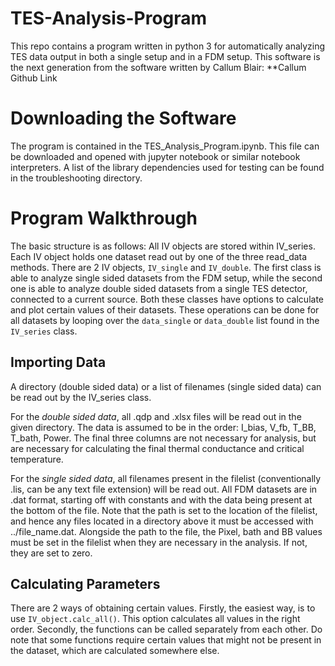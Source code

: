 # TES-Analysis-Program
This repo contains a program written in python 3 for automatically analyzing TES data output in both a single setup and in a FDM setup. This software is the next generation from the software written by Callum Blair:
**Callum Github Link

# Downloading the Software
The program is contained in the TES_Analysis_Program.ipynb. This file can be downloaded and opened with jupyter notebook or similar notebook interpreters. 
A list of the library dependencies used for testing can be found in the troubleshooting directory.

# Program Walkthrough
The basic structure is as follows: All IV objects are stored within IV_series. Each IV object holds one dataset read out by one of the three read_data methods. 
There are 2 IV objects, `IV_single` and `IV_double`. The first class is able to analyze single sided datasets from the FDM setup, while the second one is able to analyze double sided datasets from a single TES detector, connected to a current source. Both these classes have options to calculate and plot certain values of their datasets. These operations can be done for all datasets by looping over the `data_single` or `data_double` list found in the `IV_series` class. 

## Importing Data
A directory (double sided data) or a list of filenames (single sided data) can be read out by the IV_series class.  

For the *double sided data*, all .qdp and .xlsx files will be read out in the given directory. The data is assumed to be in the order: I_bias, V_fb, T_BB, T_bath, Power. The final three columns are not necessary for analysis, but are necessary for calculating the final thermal conductance and critical temperature. 

For the *single sided data*, all filenames present in the filelist (conventionally .lis, can be any text file extension) will be read out. All FDM datasets are in .dat format, starting off with constants and with the data being present at the bottom of the file. 
Note that the path is set to the location of the filelist, and hence any files located in a directory above it must be accessed with ../file_name.dat. Alongside the path to the file, the Pixel, bath and BB values must be set in the filelist when they are necessary in the analysis. If not, they are set to zero.  

## Calculating Parameters
There are 2 ways of obtaining certain values. Firstly, the easiest way, is to use `IV_object.calc_all()`. This option calculates all values in the right order. Secondly, the functions can be called separately from each other. Do note that some functions require certain values that might not be present in the dataset, which are calculated somewhere else. 

